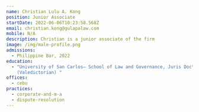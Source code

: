 ```yaml
---
name: Christian Lulu A. Kong
position: Junior Associate
startDate: 2022-06-06T10:23:58.568Z
email: christian.kong@gulapalaw.com
mobile: N/A
description: Christian is a junior associate of the firm
image: /img/male-profile.png
admissions:
  - Philippine Bar, 2022
education:
  - "University of San Carlos– School of Law and Governance, Juris Doctor, 2020
    (Valedictorian) "
offices:
  - cebu
practices:
  - corporate-and-m-a
  - dispute-resolution
---
```

